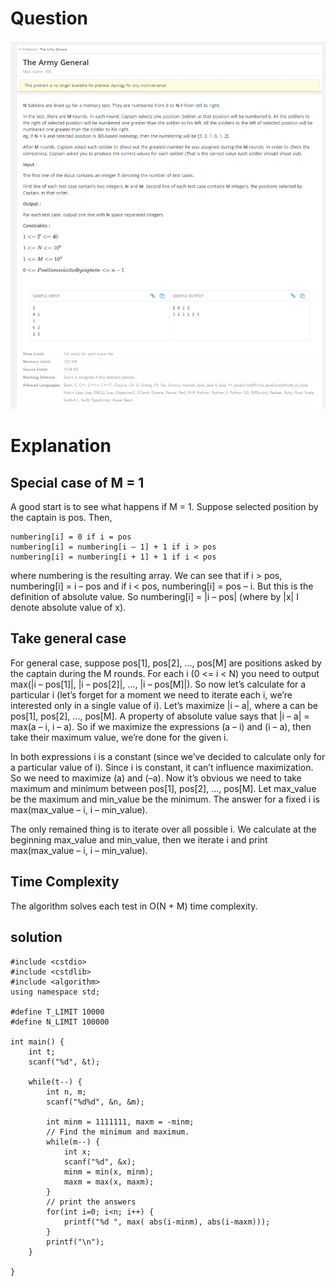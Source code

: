 # Question

![Question](https://raw.githubusercontent.com/oscvizag/Coding-Contest-Editorials/master/cOdeSpeC/The%20army%20general/The%20army%20general.png)


# Explanation
## Special case of M = 1
A good start is to see what happens if M = 1. Suppose selected position by the captain is pos. Then,
```
numbering[i] = 0 if i = pos
numbering[i] = numbering[i – 1] + 1 if i > pos
numbering[i] = numbering[i + 1] + 1 if i < pos
```
where numbering is the resulting array. We can see that if i > pos, numbering[i] = i – pos and if i < pos, numbering[i] = pos – i. But this is the definition of absolute value. So numbering[i] = |i – pos| (where by |x| I denote absolute value of x).

## Take general case
For general case, suppose pos[1], pos[2], …, pos[M] are positions asked by the captain during the M rounds. For each i (0 <= i < N) you need to output max(|i – pos[1]|, |i – pos[2]|, …, |i – pos[M]|).
So now let’s calculate for a particular i (let’s forget for a moment we need to iterate each i, we’re interested only in a single value of i). Let’s maximize |i – a|, where a can be pos[1], pos[2], …, pos[M]. A property of absolute value says that |i – a| = max(a – i, i – a). So if we maximize the expressions (a – i) and (i – a), then take their maximum value, we’re done for the given i.

In both expressions i is a constant (since we’ve decided to calculate only for a particular value of i). Since i is constant, it can’t influence maximization. So we need to maximize (a) and (–a). Now it’s obvious we need to take maximum and minimum between pos[1], pos[2], …, pos[M]. Let max_value be the maximum and min_value be the minimum. The answer for a fixed i is max(max_value – i, i – min_value).

The only remained thing is to iterate over all possible i. We calculate at the beginning max_value and min_value, then we iterate i and print max(max_value – i, i – min_value).

## Time Complexity
The algorithm solves each test in O(N + M) time complexity.

## solution
```
#include <cstdio>
#include <cstdlib>
#include <algorithm>
using namespace std;

#define T_LIMIT 10000
#define N_LIMIT 100000

int main() {
	int t;
	scanf("%d", &t);

	while(t--) {
		int n, m;
		scanf("%d%d", &n, &m);

		int minm = 1111111, maxm = -minm;
		// Find the minimum and maximum.
		while(m--) {
			int x;
			scanf("%d", &x);
			minm = min(x, minm);
			maxm = max(x, maxm);
		}
		// print the answers
		for(int i=0; i<n; i++) {
			printf("%d ", max( abs(i-minm), abs(i-maxm)));
		}
		printf("\n");
	}

}
```
